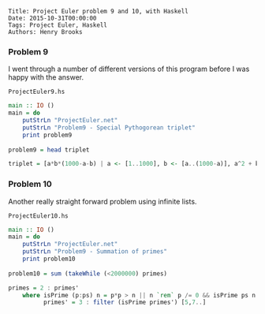     Title: Project Euler problem 9 and 10, with Haskell
    Date: 2015-10-31T00:00:00
    Tags: Project Euler, Haskell
    Authors: Henry Brooks

### Problem 9

I went through a number of different versions of this program before I was happy with the answer. 

<!-- more -->

`ProjectEuler9.hs`

```haskell
main :: IO ()
main = do
    putStrLn "ProjectEuler.net"
    putStrLn "Problem9 - Special Pythogorean triplet"
    print problem9
    
problem9 = head triplet

triplet = [a*b*(1000-a-b) | a <- [1..1000], b <- [a..(1000-a)], a^2 + b^2 == (1000-a-b)^2]
```

### Problem 10

Another really straight forward problem using infinite lists.

`ProjectEuler10.hs`

```haskell
main :: IO ()
main = do
    putStrLn "ProjectEuler.net"
    putStrLn "Problem9 - Summation of primes"
    print problem10
    
problem10 = sum (takeWhile (<2000000) primes)

primes = 2 : primes'
    where isPrime (p:ps) n = p*p > n || n `rem` p /= 0 && isPrime ps n
          primes' = 3 : filter (isPrime primes') [5,7..]
```
